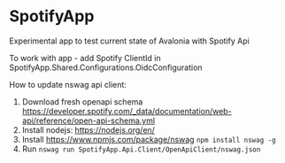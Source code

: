 # SpotifyApp

Experimental app to test current state of Avalonia with Spotify Api

To work with app - add Spotify ClientId in SpotifyApp.Shared.Configurations.OidcConfiguration



How to update nswag api client:
1. Download fresh openapi schema https://developer.spotify.com/_data/documentation/web-api/reference/open-api-schema.yml
2. Install nodejs: https://nodejs.org/en/
3. Install https://www.npmjs.com/package/nswag ```npm install nswag -g```
4. Run ```nswag run SpotifyApp.Api.Client/OpenApiClient/nswag.json```